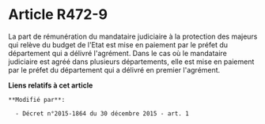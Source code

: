 # Article R472-9

La part de rémunération du mandataire judiciaire à la protection des majeurs qui relève du budget de l'Etat est mise en
paiement par le préfet du département qui a délivré l'agrément. Dans le cas où le mandataire judiciaire est agréé dans
plusieurs départements, elle est mise en paiement par le préfet du département qui a délivré en premier l'agrément.

**Liens relatifs à cet article**

	**Modifié par**:

	  - Décret n°2015-1864 du 30 décembre 2015 - art. 1
